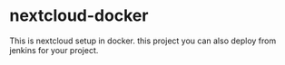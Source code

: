 # nextcloud-docker
This is nextcloud setup in docker. this project you can also deploy from jenkins for your project.

